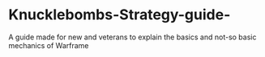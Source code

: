 # Knucklebombs-Strategy-guide-
A guide made for new and veterans to explain the basics and not-so basic mechanics of Warframe
